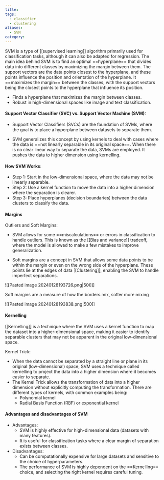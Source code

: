 ```yaml
---
title: 
tags:
  - classifier
  - clustering
aliases:
  - SVM
category:
---
```

SVM is a type of [[supervised learning]] algorithm primarily used for classification tasks, although it can also be adapted for regression. The main idea behind SVM is to find an optimal ==hyperplane== that divides data into different classes by maximizing the margin between them. The support vectors are the data points closest to the hyperplane, and these points influence the position and orientation of the hyperplane.   It ==maximizes the margin== between the classes, with the support vectors being the closest points to the hyperplane that influence its position.

   - Finds a hyperplane that maximizes the margin between classes.
   - Robust in high-dimensional spaces like image and text classification.
####  Support Vector Classifier (SVC) vs. Support Vector Machine (SVM):

   - Support Vector Classifiers (SVCs) are the foundation of SVMs, where the goal is to place a hyperplane between datasets to separate them.

   - SVM generalizes this concept by using kernels to deal with cases where the data is ==not linearly separable in its original space==. When there is no clear linear way to separate the data, SVMs are employed. It pushes the data to higher dimension using kernelling.

#### How SVM Works:
   - Step 1: Start in the low-dimensional space, where the data may not be linearly separable.
   - Step 2: Use a kernel function to move the data into a higher dimension where the separation is clearer.
   - Step 3: Place hyperplanes (decision boundaries) between the data clusters to classify the data.
#### Margins

Outliers and Soft Margins:
   - SVM allows for some ==miscalculations== or errors in classification to handle outliers. This is known as the [[Bias and variance]] tradeoff, where the model is allowed to make a few mistakes to improve generalization.
   
   - Soft margins are a concept in SVM that allows some data points to be within the margin or even on the wrong side of the hyperplane. These points lie at the edges of data [[Clustering]], enabling the SVM to handle imperfect separations.

![[Pasted image 20240128193726.png|500]]

Soft margins are a measure of how the borders mix, softer more mixing

![[Pasted image 20240128193838.png|500]]

#### Kernelling

[[Kernelling]] is a technique where the SVM uses a kernel function to map the dataset into a higher-dimensional space, making it easier to identify separable clusters that may not be apparent in the original low-dimensional space.

 Kernel Trick:
   - When the data cannot be separated by a straight line or plane in its original (low-dimensional) space, SVM uses a technique called kernelling to project the data into a higher dimension where it becomes easier to separate.
   - The Kernel Trick allows the transformation of data into a higher dimension without explicitly computing the transformation. There are different types of kernels, with common examples being:
     - Polynomial kernel
     - Radial Basis Function (RBF) or exponential kernel

#### Advantages and disadvantages of SVM

   - Advantages: 
     - SVM is highly effective for high-dimensional data (datasets with many features).
     - It is useful for classification tasks where a clear margin of separation exists between classes.
   - Disadvantages: 
     - Can be computationally expensive for large datasets and sensitive to the choice of hyperparameters.
     - The performance of SVM is highly dependent on the ==Kernelling== choice, and selecting the right kernel requires careful tuning.

